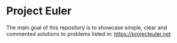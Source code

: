 # Project Euler

The main goal of this repository is to showcase simple, clear and commented solutions to problems listed in: https://projecteuler.net
